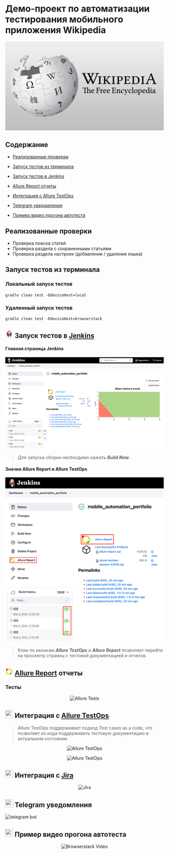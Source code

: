 # Демо-проект по автоматизации тестирования мобильного приложения Wikipedia

<a><img src="src/test/resources/media/images/wiki_logo.jpg" alt="Wikipedia"/></a>

## Содержание

* <a href="#cases">Реализованные проверки</a>

* <a href="#console">Запуск тестов из терминала</a>

* <a href="#jenkins">Запуск тестов в Jenkins</a>

* <a href="#allure">Allure Report отчеты</a>

* <a href="#allure-testops">Интеграция с Allure TestOps</a>

* <a href="#telegram">Telegram уведомления</a>

* <a href="#video">Пример видео прогона автотеста</a>

<a id="cases"></a>
##  Реализованные проверки

-  Проверка поиска статей
-  Проверка раздела с сохраненными статьями
-  Проверка раздела настроек (добавление / удаление языка)

<a id="console"></a>
##  Запуск тестов из терминала
### Локальный запуск тестов

```
gradle clean test -DdeviceHost=local
```

### Удаленный запуск тестов

```
gradle clean test -DdeviceHost=browserstack
```

<a id="jenkins"></a>
## <img src="src/test/resources/media/logos/Jenkins.svg" alt="Jenkins" width="25" height="25"/> Запуск тестов в [Jenkins](https://jenkins.autotests.cloud/job/mobile_automation_portfolio/)

#### Главная страница Jenkins

<p align="center">
<a><img src="src/test/resources/media/screenshots/Jenkins.png" alt="Jenkins"/></a>

> Для запуска сборки необходимо нажать <strong>*Build Now*</strong>.
</p>

#### Значки Allure Report и Allure TestOps

<p align="center">
<img src="src/test/resources/media/screenshots/AllureButtons.png" alt="Allure buttons in Jenkins">

> Клик по иконкам <strong>*Allure TestOps*</strong> и <strong>*Allure Report*</strong> позволяет перейти
> на просмотр страниц с тестовой документацией и отчетов.
</p>

<a id="allure"></a>
## <img src="src/test/resources/media/logos/AllureReport.svg" alt="Allure Report" width="25" height="25"/></a> [Allure Report](https://) отчеты

### Тесты

<p align="center">
<img title="Allure Tests" src="media/screenshots/AllureTestsMobile.png">
</p>

<a id="allure-testops"></a>
## <img src="media/logo/Allure_TO.svg" width="25" height="25"/></a> Интеграция с [Allure TestOps](https://allure.autotests.cloud/project/1910/dashboards)

>Allure TestOps поддерживает подход Test cases as a code, что позволяет из кода поддерживать тестовую документацию в актуальном состоянии.

<p align="center">
<img title="Allure TestOps" src="media/screenshots/TOpsMobile1.png">
</p>

<p align="center">
<img title="Allure TestOps" src="media/screenshots/TOpsTestsMobile.png">
</p>

<a id="jira"></a>
## <img src="media/logo/Jira.svg" width="25" height="25"/></a> Интеграция с [Jira](https://jira.autotests.cloud/browse/HOMEWORK-548)

<p align="center">
<img title="Jira" src="media/screenshots/jiraMobile.png">
</p>

<a id="telegram"></a>
## <img src="media/logo/Telegram.svg" width="25" height="25"/></a> Telegram уведомления

<p >
<img title="telegram bot" src="media/screenshots/mobileBot.png">
</p>

<a id="video"></a>
## <img src="media/logo/Browserstack.svg" width="25" height="25"/></a> Пример видео прогона автотеста

<p align="center">
  <img title="Browserstack Video" src="media/video/currencyTestCut.gif">
</p>